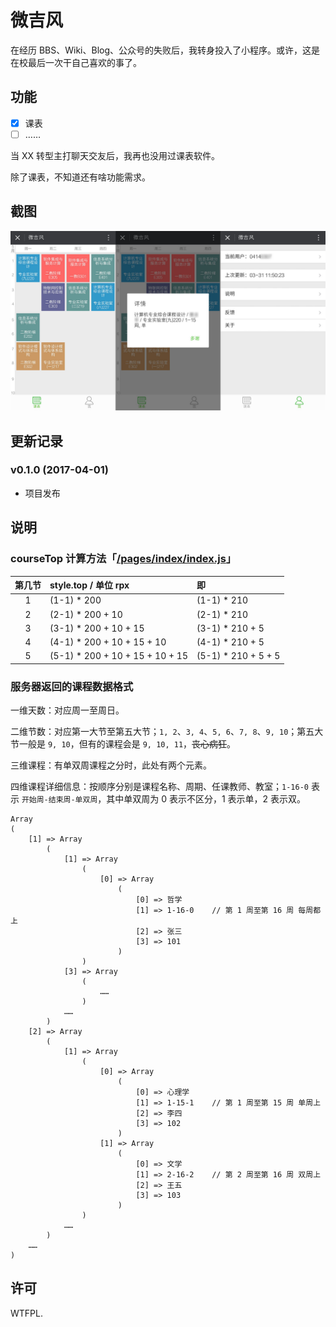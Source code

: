 # 微吉风

在经历 BBS、Wiki、Blog、公众号的失败后，我转身投入了小程序。或许，这是在校最后一次干自己喜欢的事了。


## 功能

- [x] 课表
- [ ] ……

当 XX 转型主打聊天交友后，我再也没用过课表软件。

除了课表，不知道还有啥功能需求。


## 截图

![示例](/Screenshots.jpg)


## 更新记录

### v0.1.0 (2017-04-01)

- 项目发布


## 说明

### courseTop 计算方法「[/pages/index/index.js](/pages/index/index.js#L7)」

| 第几节 | style.top / 单位 rpx            | 即                  |
|:------:|:--------------------------------|:--------------------|
| 1      | (1-1) * 200                     | (1-1) * 210         |
| 2      | (2-1) * 200 + 10                | (2-1) * 210         |
| 3      | (3-1) * 200 + 10 + 15           | (3-1) * 210 + 5     |
| 4      | (4-1) * 200 + 10 + 15 + 10      | (4-1) * 210 + 5     |
| 5      | (5-1) * 200 + 10 + 15 + 10 + 15 | (5-1) * 210 + 5 + 5 |


### 服务器返回的课程数据格式

一维天数：对应周一至周日。

二维节数：对应第一大节至第五大节；`1, 2`、`3, 4`、`5, 6`、`7, 8`、`9, 10`；第五大节一般是 `9, 10`，但有的课程会是 `9, 10, 11`，~~丧心病狂~~。

三维课程：有单双周课程之分时，此处有两个元素。

四维课程详细信息：按顺序分别是课程名称、周期、任课教师、教室；`1-16-0` 表示 `开始周-结束周-单双周`，其中单双周为 0 表示不区分，1 表示单，2 表示双。

```
Array
(
    [1] => Array
        (
            [1] => Array
                (
                    [0] => Array
                        (
                            [0] => 哲学
                            [1] => 1-16-0    // 第 1 周至第 16 周 每周都上
                            [2] => 张三
                            [3] => 101
                        )
                )
            [3] => Array
                (
                    ……
                )
            ……
        )
    [2] => Array
        (
            [1] => Array
                (
                    [0] => Array
                        (
                            [0] => 心理学
                            [1] => 1-15-1    // 第 1 周至第 15 周 单周上
                            [2] => 李四
                            [3] => 102
                        )
                    [1] => Array
                        (
                            [0] => 文学
                            [1] => 2-16-2    // 第 2 周至第 16 周 双周上
                            [2] => 王五
                            [3] => 103
                        )
                )
            ……
        )
    ……
)
```


## 许可

WTFPL.